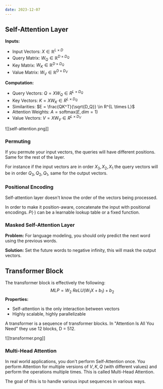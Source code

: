 ```yaml
---
date: 2023-12-07
---
```

## Self-Attention Layer

**Inputs:**
- Input Vectors: $X \in \mathbb{R}^{L \times D}$ 
- Query Matrix: $W_Q \in \mathbb{R}^{D \times D_Q}$ 
- Key Matrix: $W_K \in \mathbb{R}^{D \times D_Q}$ 
- Value Matrix: $W_V \in \mathbb{R}^{D \times D_V}$

**Computation:**
- Query Vectors: $Q = XW_Q \in R^{L \times D_Q}$
- Key Vectors: $K = XW_K \in R^{L \times D_Q}$
- Similarities: $E = \frac{QK^T}{\sqrt{D_Q}} \in R^{L \times L}$
- Attention Weights: $A = \text{softmax} (E, dim = 1)$
- Value Vectors: $V = XW_V \in R^{L \times D_V}$


![[self-attention.png]]



### Permuting
If you permute your input vectors, the queries will have different positions. Same for the rest of the layer.

For instance if the input vectors are in order $X_3, X_2, X_1$ the query vectors will be in order $Q_3, Q_2, Q_1$, same for the output vectors.

### Positional Encoding
Self-attention layer doesn't know the order of the vectors being processed.

In order to make it position-aware, concatenate the input with positional encodings. $P(\cdot)$ can be a learnable lookup table or a fixed function.

### Masked Self-Attention Layer

**Problem:** For language modeling, you should only predict the next word using the previous words.

**Solution:** Set the future words to negative infinity, this will mask the output vectors.

## Transformer Block
The transformer block is effectively the following:
$$MLP = W_2 \ ReLU (W_1X + b_1) + b_2$$
**Properties:**
- Self-attention is the only interaction between vectors
- Highly scalable, highly parallelizable

A transformer is a sequence of transformer blocks. In "Attention Is All You Need" they use 12 blocks, D = 512.


![[transformer.png]]


### Multi-Head Attention

In real world applications, you don't perform Self-Attention once. You perform Attention for multiple versions of $V, K, Q$ (with different values) and perform the operations multiple times. This is called Multi-Head Attention.

The goal of this is to handle various input sequences in various ways.